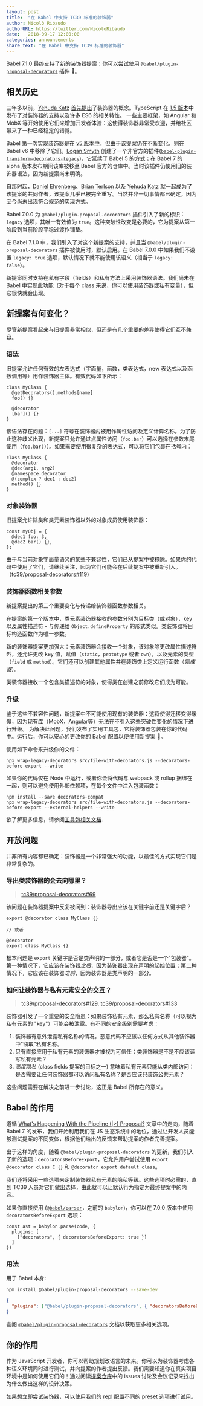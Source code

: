 ```yaml
---
layout: post
title:  "在 Babel 中支持 TC39 标准的装饰器"
author: Nicolò Ribaudo
authorURL: https://twitter.com/NicoloRibaudo
date:   2018-09-17 12:00:00
categories: announcements
share_text: "在 Babel 中支持 TC39 标准的装饰器"
---
```


Babel 7.1.0 最终支持了新的装饰器提案：你可以尝试使用 [`@babel/plugin-proposal-decorators`](https://babel.docschina.org/docs/en/babel-plugin-proposal-decorators) 插件 🎉。

<!--truncate-->

## 相关历史

三年多以前，[Yehuda Katz](https://github.com/wycats) [首先提出](https://github.com/wycats/javascript-decorators/blob/696232bbd997618d603d6577848d635872f25c43/README.md)了装饰器的概念。TypeScript 在 [1.5 版本](https://github.com/Microsoft/TypeScript/wiki/What%27s-new-in-TypeScript#typescript-15)中发布了对装饰器的支持以及许多 ES6 的相关特性。
一些主要框架，如 Angular 和 MobX 等开始使用它们来增加开发者体验：这使得装饰器非常受欢迎，并给社区带来了一种已经稳定的错觉。

Babel 第一次实现装饰器是在 [v5 版本中](https://github.com/babel/babel/blob/master/.github/CHANGELOG-v5.md#500)，但由于该提案仍在不断变化，则在 Babel v6 中移除了它们。[Logan Smyth](https://github.com/loganfsmyth) 创建了一个非官方的插件([`babel-plugin-transform-decorators-legacy`](https://github.com/loganfsmyth/babel-plugin-transform-decorators-legacy))，它延续了 Babel 5 的方式；在 Babel 7 的 alpha 版本发布期间该库被移至 Babel 官方的仓库中。当时该插件仍使用旧的装饰器语法，因为新提案尚未明确。

自那时起，[Daniel Ehrenberg](https://github.com/littledan)、[Brian Terlson](https://github.com/bterlson) 以及 [Yehuda Katz](https://github.com/wycats) 就一起成为了该提案的共同作者，该提案几乎已被完全重写。当然并非一切事情都已确定，因为至今尚未出现符合规范的实现方式。

Babel 7.0.0 为 `@babel/plugin-proposal-decorators` 插件引入了新的标识：`legacy` 选项，其唯一有效值为 `true`。这种突破性改变是必要的，它为提案从第一阶段到当前阶段平稳过渡作铺垫。

在 Babel 7.1.0 中，我们引入了对这个新提案的支持，并且当 `@babel/plugin-proposal-decorators` 插件被使用时，默认启用。在 Babel 7.0.0 中如果我们不设置 `legacy: true` 选项，默认情况下就不能使用该语义（相当于 `legacy: false`）。

新提案同时支持在私有字段（fields）和私有方法上采用装饰器语法。我们尚未在 Babel 中实现此功能（对于每个 class 来说，你可以使用装饰器或私有变量），但它很快就会出现。

## 新提案有何变化？

尽管新提案看起来与旧提案非常相似，但还是有几个重要的差异使得它们互不兼容。

### 语法

旧提案允许任何有效的左表达式（字面量，函数，类表达式，new 表达式以及函数调用等）用作装饰器主体。有效代码如下所示：

```javascript=
class MyClass {
  @getDecorators().methods[name]
  foo() {}

  @decorator
  [bar]() {}
}
```

该语法存在问题：`[...]` 符号在装饰器内被用作属性访问及定义计算名称。为了防止这种歧义出现，新提案只允许通过点属性访问（`foo.bar`）可以选择在参数末尾使用（`foo.bar()`）。如果需要使用很复杂的表达式，可以将它们包裹在括号内：

```javascript=
class MyClass {
  @decorator
  @dec(arg1, arg2)
  @namespace.decorator
  @(complex ? dec1 : dec2)
  method() {}
}
```

### 对象装饰器

旧提案允许除类和类元素装饰器以外的对象成员使用装饰器：

```javascript=
const myObj = {
  @dec1 foo: 3,
  @dec2 bar() {},
};
```

由于与当前对象字面量语义的某些不兼容性，它们已从提案中被移除。如果你的代码中使用了它们，请继续关注，因为它们可能会在后续提案中被重新引入。（[tc39/proposal-decorators#119](https://github.com/tc39/proposal-decorators/issues/119)）

### 装饰器函数相关参数

新提案提出的第三个重要变化与传递给装饰器函数参数相关。

在提案的第一个版本中，类元素装饰器接收的参数分别为目标类（或对象），key 以及属性描述符 - 与传递给 `Object.defineProperty` 的形式类似。类装饰器将目标构造函数作为唯一参数。

新的装饰器提案更加强大：元素装饰器会接收一个对象，该对象除更改属性描述符外，还允许更改 key 值，赋值（`static`，`prototype` 或者 `own`），以及元素的类型（`field` 或 `method`）。它们还可以创建其他属性并在装饰类上定义运行函数（*完成器*）。

类装饰器接收一个包含类描述符的对象，使得类在创建之前修改它们成为可能。

### 升级

鉴于这些不兼容性问题，新提案中不可能使用现有的装饰器：这将使得迁移变得缓慢，因为现有库（MobX，Angular等）无法在不引入这些突破性变化的情况下进行升级。
为解决此问题，我们发布了实用工具包，它将装饰器包装在你的代码中。运行后，你可以安心的更改你的 Babel 配置以便使用新提案 🎉。

使用如下命令来升级你的文件：

```shell=
npx wrap-legacy-decorators src/file-with-decorators.js --decorators-before-export --write
```

如果你的代码仅在 Node 中运行，或者你会将代码与 webpack 或 rollup 捆绑在一起，则可以避免使用外部依赖项，在每个文件中注入包装函数：

```shell=
npm install --save decorators-compat
npx wrap-legacy-decorators src/file-with-decorators.js --decorators-before-export --external-helpers --write
```

欲了解更多信息，请参阅[工具包相关文档](https://github.com/nicolo-ribaudo/legacy-decorators-migration-utility).

## 开放问题

并非所有内容都已确定：装饰器是一个非常强大的功能，以最佳的方式实现它们是非常复杂的。

### 导出类装饰器的会去向哪里？

> [tc39/proposal-decorators#69](https://github.com/tc39/proposal-decorators/issues/69)

该问题在装饰器提案中反复被问到：装饰器导出应该在关键字前还是关键字后？

```javascript=
export @decorator class MyClass {}

// 或者

@decorator
export class MyClass {}
```

根本问题是 `export` 关键字是否是类声明的一部分，或者它是否是一个"包装器"。第一种情况下，它应该在装饰器*之后*，因为装饰器出现在声明的起始位置；第二种情况下，它应该在装饰器*之前*，因为装饰器是类声明的一部分。

### 如何让装饰器与私有元素安全的交互？

> [tc39/proposal-decorators#129](https://github.com/tc39/proposal-decorators/issues/129), [tc39/proposal-decorators#133](https://github.com/tc39/proposal-decorators/issues/133)

装饰器引发了一个重要的安全隐患：如果装饰私有元素，那么私有名称（可以视为私有元素的 "key"）可能会被泄露。有不同的安全级别需要考虑：
  1) 装饰器有意外泄露私有名称的情况。恶意代码不应该以任何方式从其他装饰器中"窃取"私有名称。
  2) 只有直接应用于私有元素的装饰器才被视为可信任：类装饰器是不是不应该读写私有元素？
  3) *高度隐私* (class fields 提案的目标之一) 意味着私有元素只能从类内部访问：是否需要让任何装饰器都可以访问私有名称？是否应该只装饰公共元素？

这些问题需要在解决之前进一步讨论，这正是 Babel 所存在的意义。

## Babel 的作用

遵循 [What's Happening With the Pipeline (|>) Proposal?](http://babeljs.io/blog/2018/07/19/whats-happening-with-the-pipeline-proposal) 文章中的走向，随着 Babel 7 的发布，我们开始利用我们在 JS 生态系统中的地位，通过让开发人员能够测试提案的不同变体，根据他们给出的反馈来帮助提案的作者完善提案。

出于这样的角度，随着 `@babel/plugin-proposal-decorators` 的更新，我们引入了新的选项：`decoratorsBeforeExport`，它允许用户尝试使用 `export @decorator class C {}` 和 `@decorator export default class`。

我们还将采用一些选项来定制装饰器私有元素的隐私等级。这些选项时必需的，直到 TC39 人员对它们做出选择，由此就可以让默认行为指定为最终提案中的内容。

如果你直接使用 ([`@babel/parser`](https://babeljs.io/docs/en/next/babel-parser.html)，之前的 `babylon`)，你可以在 7.0.0 版本中使用 `decoratorsBeforeExport` 选项：

```javascript=
const ast = babylon.parse(code, {
  plugins: [
    ["decorators", { decoratorsBeforeExport: true }]
  ]
})
```

### 用法

用于 Babel 本身:

```sh
npm install @babel/plugin-proposal-decorators --save-dev
```

```json
{
  "plugins": ["@babel/plugin-proposal-decorators", { "decoratorsBeforeExport": true }]
}
```

查阅 [`@babel/plugin-proposal-decorators`](https://babeljs.io/docs/en/babel-plugin-proposal-decorators) 文档以获取更多相关选项。

## 你的作用

作为 JavaScript 开发者，你可以帮助规划改语言的未来。你可以为装饰器考虑各种语义环境同时进行测试，并向提案的作者提出反馈。我们需要知道你在真实项目环境中是如何使用它们的！通过阅读[提案仓库](https://github.com/tc39/proposal-decorators)中的 issues 讨论及会议记录来找出为什么做出这样的设计决策。

如果想立即尝试装饰器，可以使用我们的 [repl](https://babeljs.io/repl/build/master) 配置不同的 preset 选项进行试用。 

